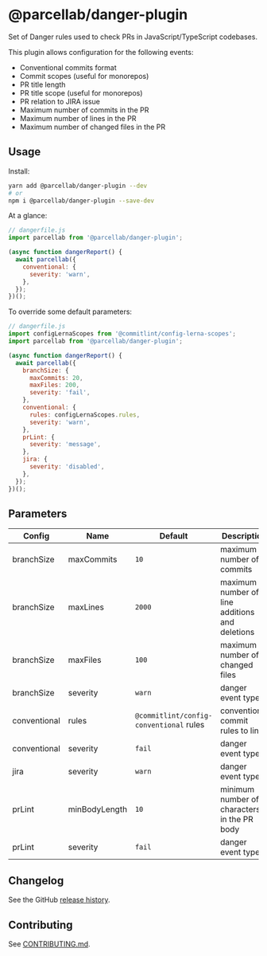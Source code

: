 # @parcellab/danger-plugin

Set of Danger rules used to check PRs in JavaScript/TypeScript codebases.

This plugin allows configuration for the following events:

- Conventional commits format
- Commit scopes (useful for monorepos)
- PR title length
- PR title scope (useful for monorepos)
- PR relation to JIRA issue
- Maximum number of commits in the PR
- Maximum number of lines in the PR
- Maximum number of changed files in the PR

## Usage

Install:

```sh
yarn add @parcellab/danger-plugin --dev
# or
npm i @parcellab/danger-plugin --save-dev
```

At a glance:

```js
// dangerfile.js
import parcellab from '@parcellab/danger-plugin';

(async function dangerReport() {
  await parcellab({
    conventional: {
      severity: 'warn',
    },
  });
})();
```

To override some default parameters:

```js
// dangerfile.js
import configLernaScopes from '@commitlint/config-lerna-scopes';
import parcellab from '@parcellab/danger-plugin';

(async function dangerReport() {
  await parcellab({
    branchSize: {
      maxCommits: 20,
      maxFiles: 200,
      severity: 'fail',
    },
    conventional: {
      rules: configLernaScopes.rules,
      severity: 'warn',
    },
    prLint: {
      severity: 'message',
    },
    jira: {
      severity: 'disabled',
    },
  });
})();
```

## Parameters

| Config       | Name          | Default                                 | Description                                    |
| ------------ | ------------- | --------------------------------------- | ---------------------------------------------- |
| branchSize   | maxCommits    | `10`                                    | maximum number of commits                      |
| branchSize   | maxLines      | `2000`                                  | maximum number of line additions and deletions |
| branchSize   | maxFiles      | `100`                                   | maximum number of changed files                |
| branchSize   | severity      | `warn`                                  | danger event type                              |
| conventional | rules         | `@commitlint/config-conventional` rules | conventional commit rules to lint              |
| conventional | severity      | `fail`                                  | danger event type                              |
| jira         | severity      | `warn`                                  | danger event type                              |
| prLint       | minBodyLength | `10`                                    | minimum number of characters in the PR body    |
| prLint       | severity      | `fail`                                  | danger event type                              |

## Changelog

See the GitHub [release history](https://github.com/parcelLab/danger-plugin-js/releases).

## Contributing

See [CONTRIBUTING.md](CONTRIBUTING.md).
